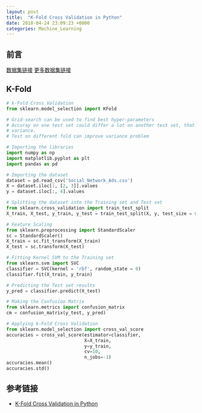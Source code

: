 ```yaml
---
layout: post
title:  "K-Fold Cross Validation in Python"
date: 2018-04-24 23:09:23 +0800
categories: Machine_Learning
---
```


## 前言
[数据集链接](http://www.superdatascience.com/wp-content/uploads/2017/02/SVM.zip)
[更多数据集链接](https://www.superdatascience.com/machine-learning/)

## K-Fold
```python
# k-Fold Cross Validation
from sklearn.model_selection import KFold

# Grid-search can be used to find best hyper-parameters
# Accuray on one test set could differ a lot on another test set, that is
# variance.
# Test on different fold can improve variance problem

# Importing the libraries
import numpy as np
import matplotlib.pyplot as plt
import pandas as pd

# Importing the dataset
dataset = pd.read_csv('Social_Network_Ads.csv')
X = dataset.iloc[:, [2, 3]].values
y = dataset.iloc[:, 4].values

# Splitting the dataset into the Training set and Test set
from sklearn.cross_validation import train_test_split
X_train, X_test, y_train, y_test = train_test_split(X, y, test_size = 0.25, random_state = 0)

# Feature Scaling
from sklearn.preprocessing import StandardScaler
sc = StandardScaler()
X_train = sc.fit_transform(X_train)
X_test = sc.transform(X_test)

# Fitting Kernel SVM to the Training set
from sklearn.svm import SVC
classifier = SVC(kernel = 'rbf', random_state = 0)
classifier.fit(X_train, y_train)

# Predicting the Test set results
y_pred = classifier.predict(X_test)

# Making the Confusion Matrix
from sklearn.metrics import confusion_matrix
cm = confusion_matrix(y_test, y_pred)

# Applying k-Fold Cross Validation
from sklearn.model_selection import cross_val_score
accuracies = cross_val_score(estimator=classifier,
                             X=X_train,
                             y=y_train,
                             cv=10,
                             n_jobs=-1)
accuracies.mean()
accuracies.std()
```

## 参考链接
* [K-Fold Cross Validation in Python](https://www.udemy.com/machinelearning/learn/v4/t/lecture/6289086?start=0)
